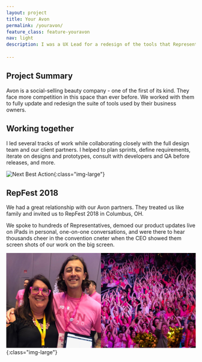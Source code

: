 ```yaml
---
layout: project
title: Your Avon
permalink: /youravon/
feature_class: feature-youravon
nav: light
description: I was a UX Lead for a redesign of the tools that Representatives use to run their business.

---
```


## Project Summary

Avon is a social-selling beauty company - one of the first of its kind. They face more competition in this space than ever before.
We worked with them to fully update and redesign the suite of tools used by their business owners.

## Working together

I led several tracks of work while collaborating closely with the full design team and our client partners. I helped to plan sprints, define requirements, iterate on designs and prototypes, consult with developers and QA before releases, and more.

![Next Best Action](/assets/images/projects/youravon-name.jpg){:class="img-large"}

## RepFest 2018

We had a great relationship with our Avon partners. They treated us like family and invited us to RepFest 2018 in Columbus, OH.

We spoke to hundreds of Representatives, demoed our product updates live on iPads in personal, one-on-one conversations, and were there to hear thousands cheer in the convention cneter when the CEO showed them screen shots of our work on the big screen.

![RepFest 2018 - making friends](assets/images/projects/youravon-repfest2018.jpg){:class="img-large"}
